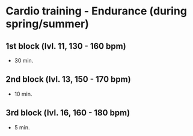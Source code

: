 # Cardio training - Endurance (during spring/summer)
## 1st block (lvl. 11, 130 - 160 bpm)
* 30 min.

## 2nd block (lvl. 13, 150 - 170 bpm)
* 10 min.

## 3rd block (lvl. 16, 160 - 180 bpm)
* 5 min.
